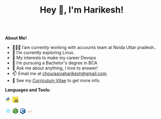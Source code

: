 
<div align="center">
<h1 title="hehehe"> Hey 👋, I'm Harikesh!</h1>
</div>



<br />
<br />

**About Me!**

- 👨🏽‍💻 I’am currently working with accounts team at Noida Uttar pradesh..
- 🌱 I’m currently exploring Linux. 
- 🤔 My interests to make my career Devops
- 💼 I’m pursuing a Bachelor's degree in BCA
- 💬 Ask me about anything, I love to answer!
- 📫 Email me at [chourasiyaharikesh@gmail.com](mailto:zamran.butt.1@gmail.com).
- 📝 See my [Curriculum Vitae](https://drive.google.com/drive/u/0/folders/17yakpB2Ej-hd-NaeVTcqW1dzeeWZpxbY) to get more info.


**Languages and Tools:**  


<code><img height="20" src="https://raw.githubusercontent.com/github/explore/80688e429a7d4ef2fca1e82350fe8e3517d3494d/topics/python/python.png"></code>
<code><img height="20" src="https://raw.githubusercontent.com/github/explore/80688e429a7d4ef2fca1e82350fe8e3517d3494d/topics/javascript/javascript.png"></code>

<code><img height="20" src="https://raw.githubusercontent.com/github/explore/80688e429a7d4ef2fca1e82350fe8e3517d3494d/topics/react/react.png"></code>
<code><img height="20" src="https://raw.githubusercontent.com/github/explore/80688e429a7d4ef2fca1e82350fe8e3517d3494d/topics/nodejs/nodejs.png"></code>
<code><img height="20" src="https://raw.githubusercontent.com/github/explore/80688e429a7d4ef2fca1e82350fe8e3517d3494d/topics/cpp/cpp.png"></code>
<code><img height="20" src="https://raw.githubusercontent.com/github/explore/80688e429a7d4ef2fca1e82350fe8e3517d3494d/topics/mysql/mysql.png"></code>
